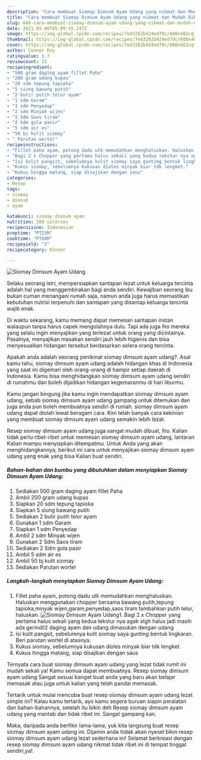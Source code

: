 ```yaml
---
description: "Cara membuat Siomay Dimsum Ayam Udang yang nikmat dan Mudah Dibuat"
title: "Cara membuat Siomay Dimsum Ayam Udang yang nikmat dan Mudah Dibuat"
slug: 668-cara-membuat-siomay-dimsum-ayam-udang-yang-nikmat-dan-mudah-dibuat
date: 2021-05-06T05:09:55.247Z
image: https://img-global.cpcdn.com/recipes/7e43262b424ed79c/680x482cq70/siomay-dimsum-ayam-udang-foto-resep-utama.jpg
thumbnail: https://img-global.cpcdn.com/recipes/7e43262b424ed79c/680x482cq70/siomay-dimsum-ayam-udang-foto-resep-utama.jpg
cover: https://img-global.cpcdn.com/recipes/7e43262b424ed79c/680x482cq70/siomay-dimsum-ayam-udang-foto-resep-utama.jpg
author: Connor Ray
ratingvalue: 3.7
reviewcount: 15
recipeingredient:
- "500 gram daging ayam fillet Paha"
- "200 gram udang kupas"
- "20 sdm tepung tapioka"
- "5 siung bawang putih"
- "2 butir putih telor ayam"
- "1 sdm Garam"
- "1 sdm Penyedap"
- "2 sdm Minyak wijen"
- "2 Sdm Saos tiram"
- "2 Sdm gula pasir"
- "5 sdm air es"
- "50 bj kulit siomay"
- " Parutan wortel"
recipeinstructions:
- "Fillet paha ayam, potong dadu utk memudahkan menghaluskan. Haluskan menggunakan chopper bersama bawang putih,tepung tapioka,minyak wijen,garam,penyedap,saos tiram tambahkan putih telur, haluskan."
- "Bagi 2 x Chopper yang pertama halus sekali yang kedua tekstur nya agak stgh halus jadi masih ada gerindil2 daging ayam dan udang dimasukan dengan udang"
- "Isi kulit pangsit, sebelumnya kulit siomay saya gunting bentuk lingkaran. Beri parutan wortel di atasnya."
- "Kukus siomay, sebelumnya kukusan dioles minyak biar tdk lengket."
- "Kukus hingga matang, siap disajikan dengan saus"
categories:
- Resep
tags:
- siomay
- dimsum
- ayam

katakunci: siomay dimsum ayam 
nutrition: 289 calories
recipecuisine: Indonesian
preptime: "PT23M"
cooktime: "PT60M"
recipeyield: "2"
recipecategory: Dinner

---
```



![Siomay Dimsum Ayam Udang](https://img-global.cpcdn.com/recipes/7e43262b424ed79c/680x482cq70/siomay-dimsum-ayam-udang-foto-resep-utama.jpg)

Selaku seorang istri, mempersiapkan santapan lezat untuk keluarga tercinta adalah hal yang menggembirakan bagi anda sendiri. Kewajiban seorang ibu bukan cuman menangani rumah saja, namun anda juga harus memastikan kebutuhan nutrisi terpenuhi dan santapan yang disantap keluarga tercinta wajib enak.

Di waktu  sekarang, kamu memang dapat memesan santapan instan walaupun tanpa harus capek mengolahnya dulu. Tapi ada juga lho mereka yang selalu ingin menyajikan yang terlezat untuk orang yang dicintainya. Pasalnya, menyajikan masakan sendiri jauh lebih higienis dan bisa menyesuaikan hidangan tersebut berdasarkan selera orang tercinta. 



Apakah anda adalah seorang penikmat siomay dimsum ayam udang?. Asal kamu tahu, siomay dimsum ayam udang adalah hidangan khas di Indonesia yang saat ini digemari oleh orang-orang di hampir setiap daerah di Indonesia. Kamu bisa menghidangkan siomay dimsum ayam udang sendiri di rumahmu dan boleh dijadikan hidangan kegemaranmu di hari liburmu.

Kamu jangan bingung jika kamu ingin mendapatkan siomay dimsum ayam udang, sebab siomay dimsum ayam udang gampang untuk ditemukan dan juga anda pun boleh membuatnya sendiri di rumah. siomay dimsum ayam udang dapat diolah lewat beragam cara. Kini telah banyak cara kekinian yang membuat siomay dimsum ayam udang semakin lebih lezat.

Resep siomay dimsum ayam udang juga sangat mudah dibuat, lho. Kalian tidak perlu ribet-ribet untuk memesan siomay dimsum ayam udang, lantaran Kalian mampu menyiapkan ditempatmu. Untuk Anda yang akan menghidangkannya, berikut ini cara untuk menyajikan siomay dimsum ayam udang yang enak yang bisa Kalian buat sendiri.

<!--inarticleads1-->

##### Bahan-bahan dan bumbu yang dibutuhkan dalam menyiapkan Siomay Dimsum Ayam Udang:

1. Sediakan 500 gram daging ayam fillet Paha
1. Ambil 200 gram udang kupas
1. Siapkan 20 sdm tepung tapioka
1. Siapkan 5 siung bawang putih
1. Sediakan 2 butir putih telor ayam
1. Gunakan 1 sdm Garam
1. Siapkan 1 sdm Penyedap
1. Ambil 2 sdm Minyak wijen
1. Gunakan 2 Sdm Saos tiram
1. Sediakan 2 Sdm gula pasir
1. Ambil 5 sdm air es
1. Ambil 50 bj kulit siomay
1. Sediakan  Parutan wortel




<!--inarticleads2-->

##### Langkah-langkah menyiapkan Siomay Dimsum Ayam Udang:

1. Fillet paha ayam, potong dadu utk memudahkan menghaluskan. Haluskan menggunakan chopper bersama bawang putih,tepung tapioka,minyak wijen,garam,penyedap,saos tiram tambahkan putih telur, haluskan.
<img src="https://img-global.cpcdn.com/steps/e17c15dd3a79b151/160x128cq70/siomay-dimsum-ayam-udang-langkah-memasak-1-foto.jpg" alt="Siomay Dimsum Ayam Udang">1. Bagi 2 x Chopper yang pertama halus sekali yang kedua tekstur nya agak stgh halus jadi masih ada gerindil2 daging ayam dan udang dimasukan dengan udang
1. Isi kulit pangsit, sebelumnya kulit siomay saya gunting bentuk lingkaran. Beri parutan wortel di atasnya.
1. Kukus siomay, sebelumnya kukusan dioles minyak biar tdk lengket.
1. Kukus hingga matang, siap disajikan dengan saus




Ternyata cara buat siomay dimsum ayam udang yang lezat tidak rumit ini mudah sekali ya! Kamu semua dapat membuatnya. Resep siomay dimsum ayam udang Sangat sesuai banget buat anda yang baru akan belajar memasak atau juga untuk kalian yang telah pandai memasak.

Tertarik untuk mulai mencoba buat resep siomay dimsum ayam udang lezat simple ini? Kalau kamu tertarik, ayo kamu segera buruan siapin peralatan dan bahan-bahannya, setelah itu bikin deh Resep siomay dimsum ayam udang yang mantab dan tidak ribet ini. Sangat gampang kan. 

Maka, daripada anda berfikir lama-lama, yuk kita langsung buat resep siomay dimsum ayam udang ini. Dijamin anda tiidak akan nyesel bikin resep siomay dimsum ayam udang lezat sederhana ini! Selamat berkreasi dengan resep siomay dimsum ayam udang nikmat tidak ribet ini di tempat tinggal sendiri,ya!.

